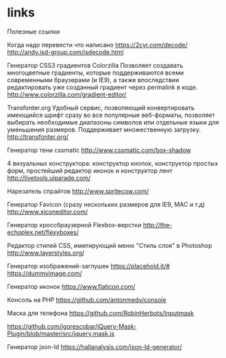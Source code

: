 # links
Полезные ссылки


Когда надо перевести что написано 
https://2cyr.com/decode/
http://andy.isd-group.com/jsdecode.html

Генератор CSS3 градиентов Colorzilla Позволяет создавать многоцветные градиенты, которые поддерживаются всеми современными браузерами (и IE9), а также впоследствии редактировать уже созданный градиент через permalink в коде.
http://www.colorzilla.com/gradient-editor/ 

Transfonter.org Удобный сервис, позволяющий конвертировать имеющийся шрифт сразу во все популярные веб-форматы, позволяет выбирать необходимые диапазоны символов или отдельные языки для уменьшения размеров. Поддерживает множественную загрузку.
http://transfonter.org/

Генератор тени cssmatic
http://www.cssmatic.com/box-shadow

4 визуальных конструктора: конструктор кнопок, конструктор простых форм, простейший редактор иконок и конструктор лент
http://livetools.uiparade.com/ 

Нарезатель спрайтов
http://www.spritecow.com/ 

Генератор Favicon (сразу нескольких размеров для IE9, MAC и т.д)
http://www.xiconeditor.com/ 

Генератор кроссбраузерной Flexbox-верстки
http://the-echoplex.net/flexyboxes/


Редактор стилей CSS, имитирующий меню "Стиль слоя" в Photoshop
http://www.layerstyles.org/

Генератор изображений-заглушек
https://placehold.it/#
https://dummyimage.com/

Генератор иконок
https://www.flaticon.com/

Консоль на PHP
https://github.com/antonmedv/console

Маска для телефона
https://github.com/RobinHerbots/Inputmask

https://github.com/igorescobar/jQuery-Mask-Plugin/blob/master/src/jquery.mask.js

Генератор json-ld
https://hallanalysis.com/json-ld-generator/
